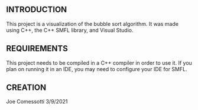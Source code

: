 INTRODUCTION
------------
This project is a visualization of the bubble sort algorithm. It was made using C++, the C++ SMFL library, and Visual Studio.

REQUIREMENTS
------------
This project needs to be compiled in a C++ compiler in order to use it.
If you plan on running it in an IDE, you may need to configure your IDE for SMFL.

CREATION
--------
Joe Comessotti
3/9/2021
